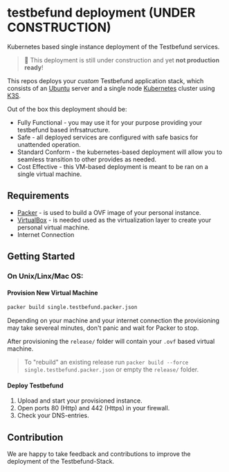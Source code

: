 # testbefund deployment (UNDER CONSTRUCTION)

Kubernetes based single instance deployment of the Testbefund services.

> :construction: This deployment is still under construction and yet **not production ready**!

This repos deploys your *custom* Testbefund application stack, which consists of an [Ubuntu](https://ubuntu.com/) server and a single node [Kubernetes](https://kubernetes.io/) cluster using [K3S](https://k3s.io/).

Out of the box this deployment should be:

- Fully Functional - you may use it for your purpose providing your testbefund based infrsatructure.
- Safe - all deployed services are configured with safe basics for unattended operation.
- Standard Conform - the kubernetes-based deployment will allow you to seamless transition to other provides as needed.
- Cost Effective - this VM-based deployment is meant to be ran on a single virtual machine.

## Requirements

- [Packer](https://www.packer.io/) - is used to build a OVF image of your personal instance.
- [VirtualBox](https://www.virtualbox.org/) - is needed used as the virtualization layer to create your personal virtual machine.
- Internet Connection

## Getting Started

### On Unix/Linx/Mac OS:

#### Provision New Virtual Machine

```sh
packer build single.testbefund.packer.json
```

Depending on your machine and your internet connection the provisioning may take severeal minutes, don't panic and wait for Packer to stop.

After provisioning the `release/` folder will contain your `.ovf` based virtual machine.

> To "rebuild" an existing release run `packer build --force single.testbefund.packer.json` or empty the `release/` folder.

#### Deploy Testbefund

1. Upload and start your provisioned instance.
2. Open ports 80 (Http) and 442 (Https) in your firewall.
3. Check your DNS-entries.

## Contribution

We are happy to take feedback and contributions to improve the deployment of the Testbefund-Stack.
